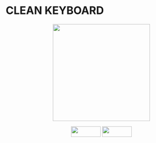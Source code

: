 # CLEAN KEYBOARD


<p align="center">
  <img width="256" height="256" src="https://i.imgur.com/JiBlPaT.png">
</p>


<p align="center">
  <img width="78" height="28" src="https://i.imgur.com/gQZqzLB.png">
  <img width="78" height="28" src="https://i.imgur.com/QLTb1AC.png">
</p>


